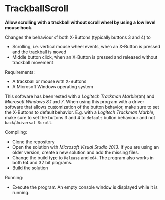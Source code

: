 TrackballScroll
===============
**Allow scrolling with a trackball without scroll wheel by using a low level mouse hook.**

Changes the behaviour of both X-Buttons (typically buttons 3 and 4) to
- Scrolling, i.e. vertical mouse wheel events, when an X-Button is pressed and the trackball is moved
- Middle button click, when an X-Button is pressed and released without trackball movement

Requirements:
- A trackball or mouse with X-Buttons
- A Microsoft Windows operating system

This software has been tested with a *Logitech Trackman Marble*(tm) and *Microsoft Windows 8.1* and *7*.
When using this program with a driver software that allows customization of the button behavior, make sure to set the X-Buttons to default behavior. E.g. with a *Logitech Trackman Marble*, make sure to set the buttons 3 and 4 to `default` button behaviour and not `back`/`Universal Scroll`.

Compiling:
- Clone the repository
- Open the solution with *Microsoft Visual Studio 2013*. If you are using an older version, create a new solution and add the missing files.
- Change the build type to `Release` and `x64`. The program also works in both 64 and 32 bit programs.
- Build the solution

Running:
- Execute the program. An empty console window is displayed while it is running.
